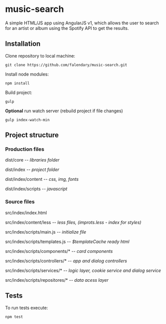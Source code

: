 # music-search
A simple HTML/JS app using AngularJS v1, which allows the user to search for an artist or album using the Spotify API to get the results.

## Installation
Clone repository to local machine:

`git clone https://github.com/falendary/music-search.git`

Install node modules:

`npm install`

Build project:

`gulp`

**Optional** run watch server (rebuild project if file changes)

`gulp index-watch-min`

## Project structure

### Production files

dist/core  -- *libraries folder*

dist/index -- *project folder*

dist/index/content -- *css, img, fonts*

dist/index/scripts -- *javascript*

### Source files

src/index/index.html

src/index/content/less -- *less files, (improts.less - index for styles)*

src/index/scripts/main.js  -- *initialize file*

src/index/scripts/templates.js  -- *$templateCache ready html*

src/index/scripts/components/* -- *card components*

src/index/scripts/controllers/* -- *app and dialog controllers*

src/index/scripts/services/* -- *logic layer, cookie service and dialog service*

src/index/scripts/repositores/* -- *data acess layer*

## Tests

To run tests execute:

`npm test`
